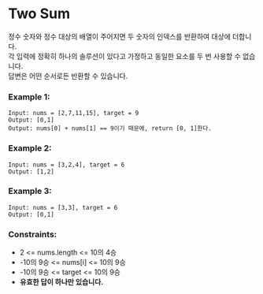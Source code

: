 # Two Sum
정수 숫자와 정수 대상의 배열이 주어지면 두 숫자의 인덱스를 반환하여 대상에 더합니다.  
각 입력에 정확히 하나의 솔루션이 있다고 가정하고 동일한 요소를 두 번 사용할 수 없습니다.  
답변은 어떤 순서로든 반환할 수 있습니다.
  
### Example 1:
```
Input: nums = [2,7,11,15], target = 9  
Output: [0,1]  
Output: nums[0] + nums[1] == 9이기 때문에, return [0, 1]한다.
```

### Example 2:
```
Input: nums = [3,2,4], target = 6
Output: [1,2]
```

### Example 3:
```
Input: nums = [3,3], target = 6
Output: [0,1]
```

### Constraints:
* 2 <= nums.length <= 10의 4승
* -10의 9승 <= nums[i] <= 10의 9승
* -10의 9승 <= target <= 10의 9승
* **유효한 답이 하나만 있습니다.**